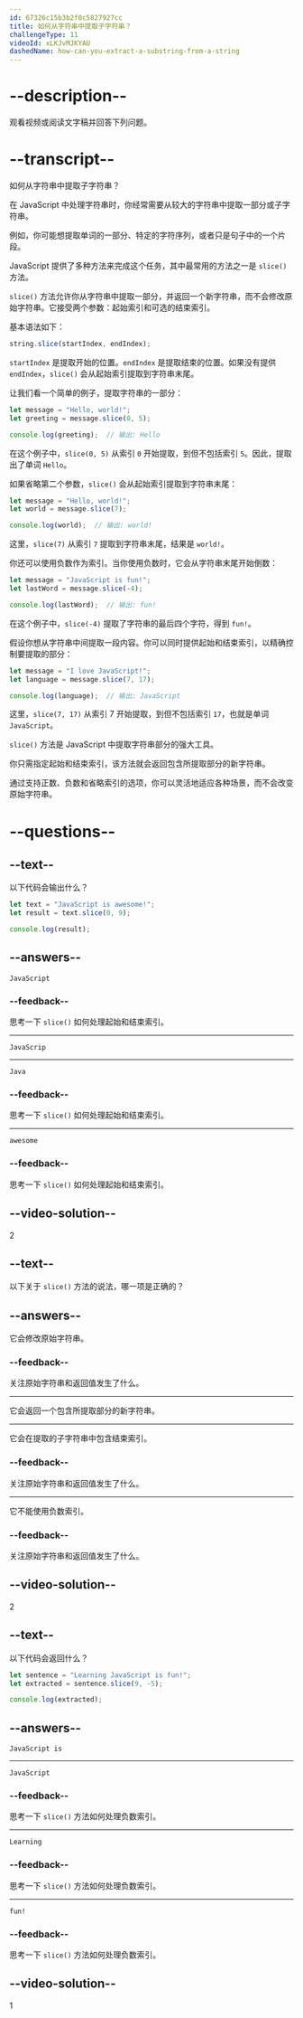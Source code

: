```yaml
---
id: 67326c15b3b2f0c5827927cc
title: 如何从字符串中提取子字符串？
challengeType: 11
videoId: xLKJvMJKYAU
dashedName: how-can-you-extract-a-substring-from-a-string
---
```


# --description--

观看视频或阅读文字稿并回答下列问题。

# --transcript--

如何从字符串中提取子字符串？

在 JavaScript 中处理字符串时，你经常需要从较大的字符串中提取一部分或子字符串。

例如，你可能想提取单词的一部分、特定的字符序列，或者只是句子中的一个片段。

JavaScript 提供了多种方法来完成这个任务，其中最常用的方法之一是 `slice()` 方法。

`slice()` 方法允许你从字符串中提取一部分，并返回一个新字符串，而不会修改原始字符串。它接受两个参数：起始索引和可选的结束索引。

基本语法如下：

```js
string.slice(startIndex, endIndex);
```

`startIndex` 是提取开始的位置。`endIndex` 是提取结束的位置。如果没有提供 `endIndex`，`slice()` 会从起始索引提取到字符串末尾。

让我们看一个简单的例子，提取字符串的一部分：

```js
let message = "Hello, world!";
let greeting = message.slice(0, 5);

console.log(greeting);  // 输出: Hello
```

在这个例子中，`slice(0, 5)` 从索引 `0` 开始提取，到但不包括索引 `5`。因此，提取出了单词 `Hello`。

如果省略第二个参数，`slice()` 会从起始索引提取到字符串末尾：

```js
let message = "Hello, world!";
let world = message.slice(7);

console.log(world);  // 输出: world!
```

这里，`slice(7)` 从索引 `7` 提取到字符串末尾，结果是 `world!`。

你还可以使用负数作为索引。当你使用负数时，它会从字符串末尾开始倒数：

```js
let message = "JavaScript is fun!";
let lastWord = message.slice(-4);

console.log(lastWord);  // 输出: fun!
```

在这个例子中，`slice(-4)` 提取了字符串的最后四个字符，得到 `fun!`。

假设你想从字符串中间提取一段内容。你可以同时提供起始和结束索引，以精确控制要提取的部分：

```js
let message = "I love JavaScript!";
let language = message.slice(7, 17);

console.log(language);  // 输出: JavaScript
```

这里，`slice(7, 17)` 从索引 7 开始提取，到但不包括索引 `17`，也就是单词 `JavaScript`。

`slice()` 方法是 JavaScript 中提取字符串部分的强大工具。

你只需指定起始和结束索引，该方法就会返回包含所提取部分的新字符串。

通过支持正数、负数和省略索引的选项，你可以灵活地适应各种场景，而不会改变原始字符串。

# --questions--

## --text--

以下代码会输出什么？

```js
let text = "JavaScript is awesome!";
let result = text.slice(0, 9);

console.log(result);
```

## --answers--

`JavaScript`

### --feedback--

思考一下 `slice()` 如何处理起始和结束索引。

---

`JavaScrip`

---

`Java`

### --feedback--

思考一下 `slice()` 如何处理起始和结束索引。

---

`awesome`

### --feedback--

思考一下 `slice()` 如何处理起始和结束索引。

## --video-solution--

2

## --text--

以下关于 `slice()` 方法的说法，哪一项是正确的？

## --answers--

它会修改原始字符串。

### --feedback--

关注原始字符串和返回值发生了什么。

---

它会返回一个包含所提取部分的新字符串。

---

它会在提取的子字符串中包含结束索引。

### --feedback--

关注原始字符串和返回值发生了什么。

---

它不能使用负数索引。

### --feedback--

关注原始字符串和返回值发生了什么。

## --video-solution--

2

## --text--

以下代码会返回什么？

```js
let sentence = "Learning JavaScript is fun!";
let extracted = sentence.slice(9, -5);

console.log(extracted);
```

## --answers--

`JavaScript is`

---

`JavaScript`

### --feedback--

思考一下 `slice()` 方法如何处理负数索引。

---

`Learning`

### --feedback--

思考一下 `slice()` 方法如何处理负数索引。

---

`fun!`

### --feedback--

思考一下 `slice()` 方法如何处理负数索引。

## --video-solution--

1

